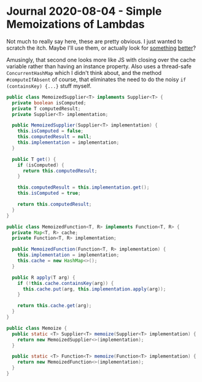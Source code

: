 Journal 2020-08-04 - Simple Memoizations of Lambdas
========

Not much to really say here, these are pretty obvious.  I just wanted to scratch the itch.  Maybe I'll use them, or actually look for [something](https://stackoverflow.com/questions/27549864/java-memoization-method) [better](http://bendra.github.io/java/lambda/functional/memoization/guava/2014/12/08/functional-programing-memoziation-java-8.html)?

Amusingly, that second one looks more like JS with closing over the cache variable rather than having an instance property.  Also uses a thread-safe `ConcurrentHashMap` which I didn't think about, and the method `#computeIfAbsent` of course, that eliminates the need to do the noisy `if (containsKey) {...}` stuff myself.

```java
public class MemoizedSupplier<T> implements Supplier<T> {
  private boolean isComputed;
  private T computedResult;
  private Supplier<T> implementation;

  public MemoizedSupplier(Supplier<T> implementation) {
    this.isComputed = false;
    this.computedResult = null;
    this.implementation = implementation;
  }

  public T get() {
    if (isComputed) {
      return this.computedResult;
    }

    this.computedResult = this.implementation.get();
    this.isComputed = true;

    return this.computedResult;
  }
}
```

```java
public class MemoizedFunction<T, R> implements Function<T, R> {
  private Map<T, R> cache;
  private Function<T, R> implementation;

  public MemoizedFunction(Function<T, R> implementation) {
    this.implementation = implementation;
    this.cache = new HashMap<>();
  }

  public R apply(T arg) {
    if (!this.cache.containsKey(arg)) {
      this.cache.put(arg, this.implementation.apply(arg));
    }

    return this.cache.get(arg);
  }
}
```

```java
public class Memoize {
  public static <T> Supplier<T> memoize(Supplier<T> implementation) {
    return new MemoizedSupplier<>(implementation);
  }

  public static <T> Function<T> memoize(Function<T> implementation) {
    return new MemoizedFunction<>(implementation);
  }
}
```

